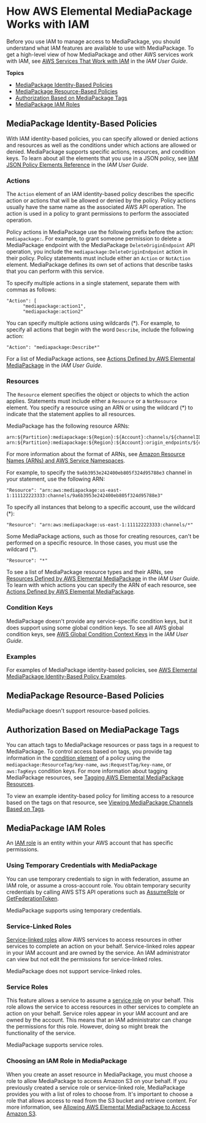 # How AWS Elemental MediaPackage Works with IAM<a name="security_iam_service-with-iam"></a>

Before you use IAM to manage access to MediaPackage, you should understand what IAM features are available to use with MediaPackage\. To get a high\-level view of how MediaPackage and other AWS services work with IAM, see [AWS Services That Work with IAM](https://docs.aws.amazon.com/IAM/latest/UserGuide/reference_aws-services-that-work-with-iam.html) in the *IAM User Guide*\.

**Topics**
+ [MediaPackage Identity\-Based Policies](#security_iam_service-with-iam-id-based-policies)
+ [MediaPackage Resource\-Based Policies](#security_iam_service-with-iam-resource-based-policies)
+ [Authorization Based on MediaPackage Tags](#security_iam_service-with-iam-tags)
+ [MediaPackage IAM Roles](#security_iam_service-with-iam-roles)

## MediaPackage Identity\-Based Policies<a name="security_iam_service-with-iam-id-based-policies"></a>

With IAM identity\-based policies, you can specify allowed or denied actions and resources as well as the conditions under which actions are allowed or denied\. MediaPackage supports specific actions, resources, and condition keys\. To learn about all the elements that you use in a JSON policy, see [IAM JSON Policy Elements Reference](https://docs.aws.amazon.com/IAM/latest/UserGuide/reference_policies_elements.html) in the *IAM User Guide*\.

### Actions<a name="security_iam_service-with-iam-id-based-policies-actions"></a>

The `Action` element of an IAM identity\-based policy describes the specific action or actions that will be allowed or denied by the policy\. Policy actions usually have the same name as the associated AWS API operation\. The action is used in a policy to grant permissions to perform the associated operation\. 

Policy actions in MediaPackage use the following prefix before the action: `mediapackage:`\. For example, to grant someone permission to delete a MediaPackage endpoint with the MediaPackage `DeleteOriginEndpoint` API operation, you include the `mediapackage:DeleteOriginEndpoint` action in their policy\. Policy statements must include either an `Action` or `NotAction` element\. MediaPackage defines its own set of actions that describe tasks that you can perform with this service\.

To specify multiple actions in a single statement, separate them with commas as follows:

```
"Action": [
      "mediapackage:action1",
      "mediapackage:action2"
```

You can specify multiple actions using wildcards \(\*\)\. For example, to specify all actions that begin with the word `Describe`, include the following action:

```
"Action": "mediapackage:Describe*"
```

For a list of MediaPackage actions, see [Actions Defined by AWS Elemental MediaPackage](https://docs.aws.amazon.com/IAM/latest/UserGuide/list_awselementalmediapackage.html#awselementalmediapackage-actions-as-permissions) in the *IAM User Guide*\.

### Resources<a name="security_iam_service-with-iam-id-based-policies-resources"></a>

The `Resource` element specifies the object or objects to which the action applies\. Statements must include either a `Resource` or a `NotResource` element\. You specify a resource using an ARN or using the wildcard \(\*\) to indicate that the statement applies to all resources\.

MediaPackage has the following resource ARNs:

```
arn:${Partition}:mediapackage:${Region}:${Account}:channels/${channelID}
arn:${Partition}:mediapackage:${Region}:${Account}:origin_endpoints/${endpointID}
```

For more information about the format of ARNs, see [Amazon Resource Names \(ARNs\) and AWS Service Namespaces](https://docs.aws.amazon.com/general/latest/gr/aws-arns-and-namespaces.html)\.

For example, to specify the `9a6b3953e242400eb805f324d95788e3` channel in your statement, use the following ARN:

```
"Resource": "arn:aws:mediapackage:us-east-1:111122223333:channels/9a6b3953e242400eb805f324d95788e3"
```

To specify all instances that belong to a specific account, use the wildcard \(\*\):

```
"Resource": "arn:aws:mediapackage:us-east-1:111122223333:channels/*"
```

Some MediaPackage actions, such as those for creating resources, can't be performed on a specific resource\. In those cases, you must use the wildcard \(\*\)\.

```
"Resource": "*"
```

To see a list of MediaPackage resource types and their ARNs, see [Resources Defined by AWS Elemental MediaPackage](https://docs.aws.amazon.com/IAM/latest/UserGuide/list_awselementalmediapackage.html#awselementalmediapackage-resources-for-iam-policies) in the *IAM User Guide*\. To learn with which actions you can specify the ARN of each resource, see [Actions Defined by AWS Elemental MediaPackage](https://docs.aws.amazon.com/IAM/latest/UserGuide/list_awselementalmediapackage.html#awselementalmediapackage-actions-as-permissions)\.

### Condition Keys<a name="security_iam_service-with-iam-id-based-policies-conditionkeys"></a>

MediaPackage doesn't provide any service\-specific condition keys, but it does support using some global condition keys\. To see all AWS global condition keys, see [AWS Global Condition Context Keys](https://docs.aws.amazon.com/IAM/latest/UserGuide/reference_policies_condition-keys.html) in the *IAM User Guide*\.

### Examples<a name="security_iam_service-with-iam-id-based-policies-examples"></a>

For examples of MediaPackage identity\-based policies, see [AWS Elemental MediaPackage Identity\-Based Policy Examples](security_iam_id-based-policy-examples.md)\.

## MediaPackage Resource\-Based Policies<a name="security_iam_service-with-iam-resource-based-policies"></a>

MediaPackage doesn't support resource\-based policies\.

## Authorization Based on MediaPackage Tags<a name="security_iam_service-with-iam-tags"></a>

You can attach tags to MediaPackage resources or pass tags in a request to MediaPackage\. To control access based on tags, you provide tag information in the [condition element](https://docs.aws.amazon.com/IAM/latest/UserGuide/reference_policies_elements_condition.html) of a policy using the `mediapackage:ResourceTag/key-name`, `aws:RequestTag/key-name`, or `aws:TagKeys` condition keys\. For more information about tagging MediaPackage resources, see [Tagging AWS Elemental MediaPackage Resources](tagging.md)\.

To view an example identity\-based policy for limiting access to a resource based on the tags on that resource, see [Viewing MediaPackage Channels Based on Tags](security_iam_id-based-policy-examples.md#security_iam_id-based-policy-examples-view-channel-tags)\.

## MediaPackage IAM Roles<a name="security_iam_service-with-iam-roles"></a>

An [IAM role](https://docs.aws.amazon.com/IAM/latest/UserGuide/id_roles.html) is an entity within your AWS account that has specific permissions\.

### Using Temporary Credentials with MediaPackage<a name="security_iam_service-with-iam-roles-tempcreds"></a>

You can use temporary credentials to sign in with federation, assume an IAM role, or assume a cross\-account role\. You obtain temporary security credentials by calling AWS STS API operations such as [AssumeRole](https://docs.aws.amazon.com/STS/latest/APIReference/API_AssumeRole.html) or [GetFederationToken](https://docs.aws.amazon.com/STS/latest/APIReference/API_GetFederationToken.html)\. 

MediaPackage supports using temporary credentials\. 

### Service\-Linked Roles<a name="security_iam_service-with-iam-roles-service-linked"></a>

[Service\-linked roles](https://docs.aws.amazon.com/IAM/latest/UserGuide/id_roles_terms-and-concepts.html#iam-term-service-linked-role) allow AWS services to access resources in other services to complete an action on your behalf\. Service\-linked roles appear in your IAM account and are owned by the service\. An IAM administrator can view but not edit the permissions for service\-linked roles\.

MediaPackage does not support service\-linked roles\.

### Service Roles<a name="security_iam_service-with-iam-roles-service"></a>

This feature allows a service to assume a [service role](https://docs.aws.amazon.com/IAM/latest/UserGuide/id_roles_terms-and-concepts.html#iam-term-service-role) on your behalf\. This role allows the service to access resources in other services to complete an action on your behalf\. Service roles appear in your IAM account and are owned by the account\. This means that an IAM administrator can change the permissions for this role\. However, doing so might break the functionality of the service\.

MediaPackage supports service roles\. 

### Choosing an IAM Role in MediaPackage<a name="security_iam_service-with-iam-roles-choose"></a>

When you create an asset resource in MediaPackage, you must choose a role to allow MediaPackage to access Amazon S3 on your behalf\. If you previously created a service role or service\-linked role, MediaPackage provides you with a list of roles to choose from\. It's important to choose a role that allows access to read from the S3 bucket and retrieve content\. For more information, see [Allowing AWS Elemental MediaPackage to Access Amazon S3](setting-up-create-trust-rel.md)\.